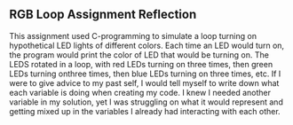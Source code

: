 ## RGB Loop Assignment Reflection

This assignment used C-programming to simulate a loop turning on hypothetical LED lights of different colors. Each time an LED would turn on, the program would print the color of LED that would be turning on. The LEDS rotated in a loop, with red LEDs turning on three times, then green LEDs turning onthree times, then blue LEDs turning on three times, etc. If I were to give advice to my past self, I would tell myself to write down what each variable is doing when creating my code. I knew I needed another variable in my solution, yet I was struggling on what it would represent and getting mixed up in the variables I already had interacting with each other. 

